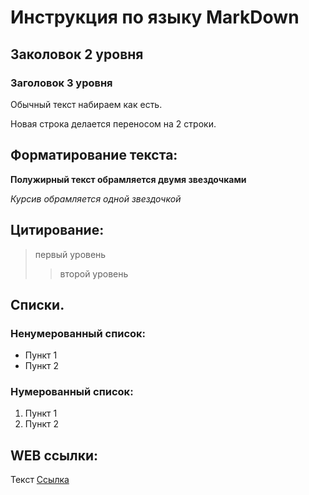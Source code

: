 # Инструкция по языку MarkDown

## Заколовок 2 уровня

### Заголовок 3 уровня

Обычный текст набираем как есть.

Новая строка делается переносом на 2 строки.

## Форматирование текста:

**Полужирный текст обрамляется двумя звездочками**

*Курсив обрамляется одной звездочкой*

## Цитирование:
> первый уровень
>> второй уровень

## Списки.
### Ненумерованный список:
* Пункт 1
* Пункт 2

### Нумерованный список:
1. Пункт 1
2. Пункт 2

## WEB ссылки:
Текст [Ссылка](http.example.com "Всплывающая подсказка")